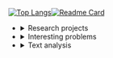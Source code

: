 [![Top Langs](https://github-readme-stats.vercel.app/api/top-langs/?username=frandreoli&layout=compact&title=Languages)](https://github.com/anuraghazra/github-readme-stats)[![Readme Card](https://github-readme-stats.vercel.app/api/pin/?username=frandreoli&repo=atoms_optical_response&hide_border=true)](https://github.com/anuraghazra/github-readme-stats)  

  <div>

  - <details>
      <summary>Research projects</summary>
      <ul>
        <li><a href="https://github.com/username/project1">Project 1</a></li>
        <li><a href="https://github.com/username/project2">Project 2</a></li>
        <li><a href="https://github.com/username/project3">Project 3</a></li>
      </ul>
    </details>

  - <details>
      <summary>Interesting problems</summary>
      <ul>
        <li><a href="https://github.com/username/random1">Random Project 1</a></li>
        <li><a href="https://github.com/username/random2">Random Project 2</a></li>
        <li><a href="https://github.com/username/random3">Random Project 3</a></li>
      </ul>
    </details>

  - <details>
      <summary>Text analysis</summary>
      <ul>
        <li><a href="https://github.com/username/text1">Text Project 1</a></li>
        <li><a href="https://github.com/username/text2">Text Project 2</a></li>
        <li><a href="https://github.com/username/text3">Text Project 3</a></li>
      </ul>
    </details>

  </div>
